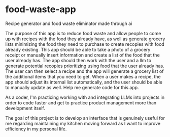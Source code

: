 # food-waste-app
Recipe generator and food waste eliminator made through ai 

The purpose of this app is to reduce food waste and allow people to come up with recipes with the food they already have, as well as generate grocery lists minimizing the food they need to purchase to create recopies with food already existing. This app should be able to take a photo of a grocery receipt or manually insert information and create a list of the food that the user already has. The app should then work with the user and a llm to generate potential recopies prioritizing using food that the user already has. The user can then select a recipe and the app will generate a grocery list of the additional items that you need to get. When a user makes a recipe, the app should adjust its internal list automatically, and the user should be able to manually update as well. Help me generate code for this app.

As a coder, I'm practicing working with and integrating LLMs into projects in order to code faster and get to practice product management more than development itself.

The goal of this project is to develop an interface that is genuinely useful for me regarding maintaining my kitchen moving forward as I want to improve efficiency in my personal life. 
